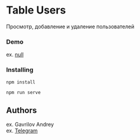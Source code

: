 # Table Users

Просмотр, добавление и удаление пользователей

### Demo
ex. [null]()

### Installing
```
npm install

npm run serve
```

## Authors

ex. Gavrilov Andrey  
ex. [Telegram](https://t.me/Andrey_Gavrilov1)
